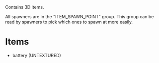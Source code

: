 Contains 3D items.

All spawners are in the "ITEM_SPAWN_POINT" group. This group can be read by spawners to pick
which ones to spawn at more easily.

# Items

- battery (UNTEXTURED)
